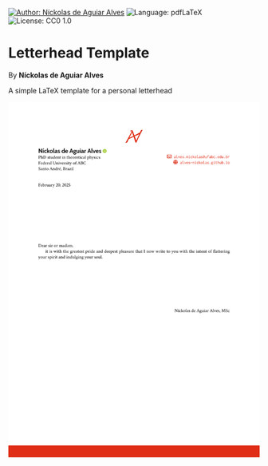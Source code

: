 [![Author: Níckolas de Aguiar Alves](https://img.shields.io/badge/author-Níckolas_de_Aguiar_Alves-e20134)](https://alves-nickolas.github.io/)
![Language: pdfLaTeX](https://img.shields.io/badge/language-pdfLaTeX-f1611a)
![License: CC0 1.0](https://img.shields.io/badge/license-CC--BY_4.0-ffc100)

# Letterhead Template
By **Níckolas de Aguiar Alves**

A simple LaTeX template for a personal letterhead 

![Example](./example.png)
